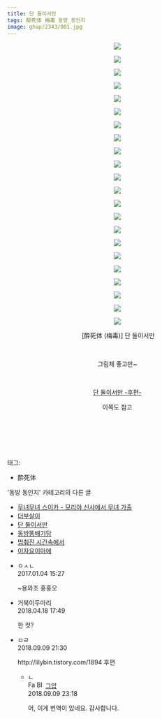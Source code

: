 ```yaml
---
title: 단 둘이서만
tags: 酔死体 梅毒 동방_동인지
image: ghap/2343/001.jpg
---
```

<div class="article">
<p style="text-align: center; clear: none; float: none;"><img src="{{ site.nasurl }}/ghap/2343/001.jpg"/></p>
<p style="text-align: center; clear: none; float: none;"><img src="{{ site.nasurl }}/ghap/2343/002.jpg"/></p>
<p style="text-align: center; clear: none; float: none;"><img src="{{ site.nasurl }}/ghap/2343/003.jpg"/></p>
<p style="text-align: center; clear: none; float: none;"><img src="{{ site.nasurl }}/ghap/2343/004.jpg"/></p>
<p style="text-align: center; clear: none; float: none;"><img src="{{ site.nasurl }}/ghap/2343/005.jpg"/></p>
<p style="text-align: center; clear: none; float: none;"><img src="{{ site.nasurl }}/ghap/2343/006.jpg"/></p>
<p style="text-align: center; clear: none; float: none;"><img src="{{ site.nasurl }}/ghap/2343/007.jpg"/></p>
<p style="text-align: center; clear: none; float: none;"><img src="{{ site.nasurl }}/ghap/2343/008.jpg"/></p>
<p style="text-align: center; clear: none; float: none;"><img src="{{ site.nasurl }}/ghap/2343/009.jpg"/></p>
<p style="text-align: center; clear: none; float: none;"><img src="{{ site.nasurl }}/ghap/2343/010.jpg"/></p>
<p style="text-align: center; clear: none; float: none;"><img src="{{ site.nasurl }}/ghap/2343/011.jpg"/></p>
<p style="text-align: center; clear: none; float: none;"><img src="{{ site.nasurl }}/ghap/2343/012.jpg"/></p>
<p style="text-align: center; clear: none; float: none;"><img src="{{ site.nasurl }}/ghap/2343/013.jpg"/></p>
<p style="text-align: center; clear: none; float: none;"><img src="{{ site.nasurl }}/ghap/2343/014.jpg"/></p>
<p style="text-align: center; clear: none; float: none;"><img src="{{ site.nasurl }}/ghap/2343/015.jpg"/></p>
<p style="text-align: center; clear: none; float: none;"><img src="{{ site.nasurl }}/ghap/2343/016.jpg"/></p>
<p style="text-align: center; clear: none; float: none;"><img src="{{ site.nasurl }}/ghap/2343/017.jpg"/></p>
<p style="text-align: center; clear: none; float: none;"><img src="{{ site.nasurl }}/ghap/2343/018.jpg"/></p>
<p style="text-align: center; clear: none; float: none;"><img src="{{ site.nasurl }}/ghap/2343/019.jpg"/></p>
<p style="text-align: center; clear: none; float: none;"><img src="{{ site.nasurl }}/ghap/2343/020.jpg"/></p>
<p style="text-align: center; clear: none; float: none;"><img src="{{ site.nasurl }}/ghap/2343/021.jpg"/></p>
<p style="text-align: center; clear: none; float: none;"><img src="{{ site.nasurl }}/ghap/2343/022.jpg"/></p>
<p style="text-align: center; clear: none; float: none;"> [酔死体 (梅毒)] 단 둘이서만</p>
<p style="text-align: center; clear: none; float: none;"><br/></p>
<p style="text-align: center; clear: none; float: none;">그림체 좋고만~</p>
<p style="text-align: center; clear: none; float: none;"><br/></p>
<p style="text-align: center; clear: none; float: none;"><a href="https://ghaptouhou.tistory.com/4690" target="_blank">단 둘이서만 -후편-</a></p>
<p style="text-align: center; clear: none; float: none;">이쪽도 참고</p>
<p style="text-align: center; clear: none; float: none;"><br/></p>
<p><br/></p>
<p><br/></p>
</div><div class="tagTrail">
<p>태그: </p>
<ul>
<li>酔死体</li>
</ul>
</div><div class="another">
<p>'동방 동인지' 카테고리의 다른 글</p>
<ul>
<li><a href="/2016-09-25-ghap_2345">무녀무녀 스이카 - 모리야 신사에서 무녀 가출</a></li>
<li><a href="/2016-09-25-ghap_2344">더부살이</a></li>
<li><a href="/2016-09-25-ghap_2343">단 둘이서만</a></li>
<li><a href="/2016-09-25-ghap_2341">동방똥배기담</a></li>
<li><a href="/2016-09-25-ghap_2339">멈춰진 시간속에서</a></li>
<li><a href="/2016-09-25-ghap_2338">이자요이마에</a></li>
</ul>
</div><div class="cb_module cb_fluid">
<div class="cb_wrt cb_profile">
<div class="comment">
<ul>
<li class="cb_thumb_off" id="comment14882967">
<div class="cb_comment_area">
<div class="cb_info_area">
<div class="cb_section">
<span class="cb_nick_name">ㅇㅅㄴ</span>
</div>
<div class="cb_section">
<span class="cb_date">2017.01.04 15:27 </span>
</div>
</div>
<div class="cb_dsc_comment">
<p class="cb_dsc">
											~용와조 홍홍오
										</p>
</div>
</div></li>
<li class="cb_thumb_off" id="comment15240874">
<div class="cb_comment_area">
<div class="cb_info_area">
<div class="cb_section">
<span class="cb_nick_name">거북이두마리</span>
</div>
<div class="cb_section">
<span class="cb_date">2018.04.18 17:49 </span>
</div>
</div>
<div class="cb_dsc_comment">
<p class="cb_dsc">
											한 컷?
										</p>
</div>
</div></li>
<li class="cb_thumb_off" id="comment15328965">
<div class="cb_comment_area">
<div class="cb_info_area">
<div class="cb_section">
<span class="cb_nick_name">ㅁㄹ</span>
</div>
<div class="cb_section">
<span class="cb_date">2018.09.09 21:30 </span>
</div>
</div>
<div class="cb_dsc_comment">
<p class="cb_dsc">
											http://lilybin.tistory.com/1894  후편
										</p>
</div>
<ul>
<li class="cb_thumb_off" id="comment15328997">
<span class="cb_bu_subnode">ㄴ</span>
<div class="cb_comment_area">
<div class="cb_info_area">
<div class="cb_section">
<span class="cb_nick_name"><img alt="Favicon of https://ghaptouhou.tistory.com" height="16" onerror="this.onerror=null;this.parentNode.removeChild(this)" src="https://ghaptouhou.tistory.com/favicon.ico" width="16"/> <img alt="BlogIcon" height="16" onerror="this.parentNode.removeChild(this)" src="https://ghaptouhou.tistory.com/index.gif" width="16"/> <a href="https://ghaptouhou.tistory.com" onclick="return openLinkInNewWindow(this)"> 그압</a><span class="tistoryProfileLayerTrigger" onclick='TistoryProfile.show(event, this, {"title":"\uc800\uae30 \uc774\uac70 \ub098\uc911\uc5d0 \uc218\uc815 \uac00\ub2a5\ud558\ub098\uc694","url":"https:\/\/ghap.tistory.com","nickname":"\uadf8\uc555","items":[]}); return false;'></span></span>
</div>
<div class="cb_section">
<span class="cb_date">2018.09.09 23:18 </span>
</div>
</div>
<div class="cb_dsc_comment">
<p class="cb_dsc">
																어, 이게 번역이 있네요. 감사합니다.
															</p>
</div>
</div>
</li>
</ul>
</div></li>
</ul>
</div>
</div><!-- commentList close -->
</div>